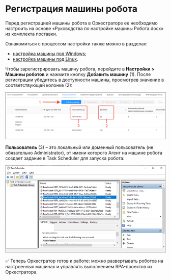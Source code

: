 # Регистрация машины робота

Перед регистрацией машины робота в Оркестраторе ее необходимо настроить на основе «Руководства по настройке машины Робота.docx» из комплекта поставки. 

Ознакомиться с процессом настройки также можно в разделах:
* [настройка машины под Windows](https://docs.primo-rpa.ru/primo-rpa/orchestrator/deployment/windows/robotmachine);
* [настройка машины под Linux](https://docs.primo-rpa.ru/primo-rpa/orchestrator/deployment/robotmachine).

Чтобы зарегистрировать машину робота, перейдите в **Настройки > Машины роботов** и нажмите кнопку **Добавить машину** (1). После регистрации убедитесь в доступности машины, просмотрев значение в соответствующей колонке (2):

![](<../../.gitbook/assets/registered-robot-machines.png>)

**Пользователь** (3) – это локальный или доменный пользователь (не обязательно Administrator), от имени которого Агент на машине робота создает задание в Task Scheduler для запуска робота:
 
![](<../../.gitbook/assets/task-scheduler-for-start-robot.png>)

:white_check_mark: Теперь Оркестратор готов к работе: можно развертывать роботов на настроенных машинах и управлять выполнением RPA-проектов из Оркестратора.
